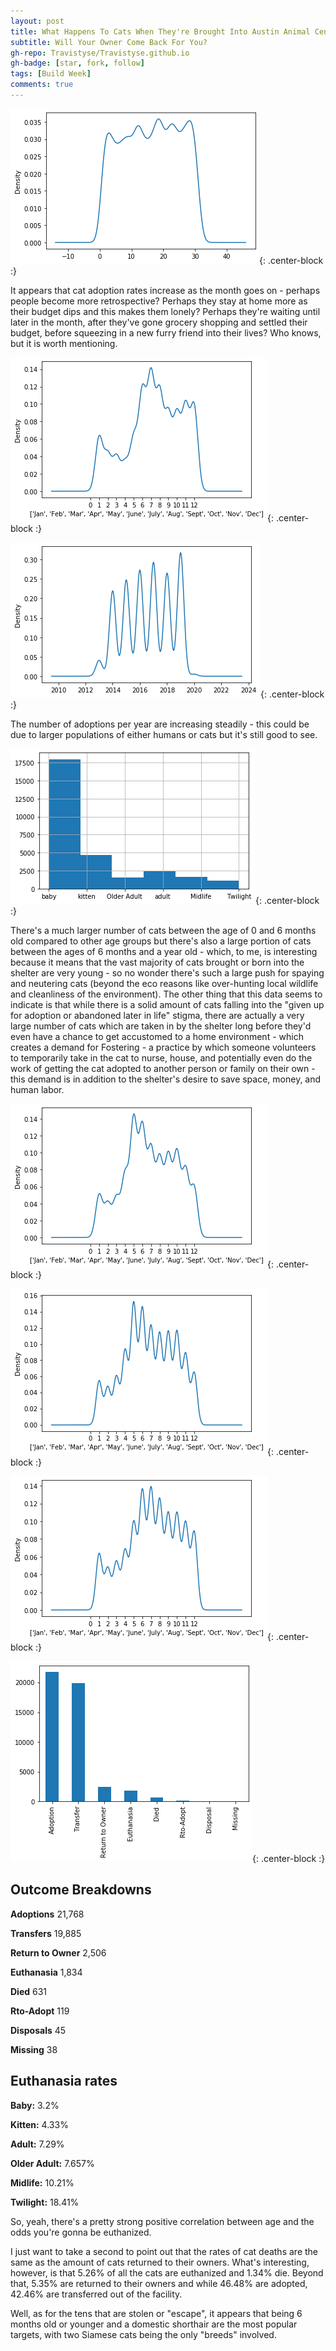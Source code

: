 ```yaml
---
layout: post
title: What Happens To Cats When They're Brought Into Austin Animal Center Shelter?
subtitle: Will Your Owner Come Back For You?
gh-repo: Travistyse/Travistyse.github.io
gh-badge: [star, fork, follow]
tags: [Build Week]
comments: true
---
```



![Adoptions By Days Of The Month](https://github.com/Travistyse/Travistyse.github.io/blob/master/img/AdoptionDays.png?raw=true){: .center-block :}

It appears that cat adoption rates increase as the month goes on - perhaps people become more retrospective? Perhaps they stay at home more as their budget dips and this makes them lonely? Perhaps they're waiting until later in the month, after they've gone grocery shopping and settled their budget, before squeezing in a new furry friend into their lives? Who knows, but it is worth mentioning.

![Adoptions By Months Of The Year](https://github.com/Travistyse/Travistyse.github.io/blob/master/img/AdoptionMonths.png?raw=true){: .center-block :}

![Adoptions By Year](https://github.com/Travistyse/Travistyse.github.io/blob/master/img/AdoptionYears.png?raw=true){: .center-block :}

The number of adoptions per year are increasing steadily - this could be due to larger populations of either humans or cats but it's still good to see.

![Age Bins](https://github.com/Travistyse/Travistyse.github.io/blob/master/img/AgeBins.png?raw=true){: .center-block :}

There's a much larger number of cats between the age of 0 and 6 months old compared to other age groups but there's also a large portion of cats between the ages of 6 months and a year old - which, to me, is interesting because it means that the vast majority of cats brought or born into the shelter are very young - so no wonder there's such a large push for spaying and neutering cats (beyond the eco reasons like over-hunting local wildlife and cleanliness of the environment). The other thing that this data seems to indicate is that while there is a solid amount of cats falling into the "given up for adoption or abandoned later in life" stigma, there are actually a very large number of cats which are taken in by the shelter long before they'd even have a chance to get accustomed to a home environment - which creates a demand for Fostering - a practice by which someone volunteers to temporarily take in the cat to nurse, house, and potentially even do the work of getting the cat adopted to another person or family on their own - this demand is in addition to the shelter's desire to save space, money, and human labor.

![Intake Times For Those Who Were Adopted](https://github.com/Travistyse/Travistyse.github.io/blob/master/img/Intake_Adopted.png?raw=true){: .center-block :}

![Intake Rates By Month](https://github.com/Travistyse/Travistyse.github.io/blob/master/img/IntakeMonths.png?raw=true){: .center-block :}

![Outcome Rates By Month](https://github.com/Travistyse/Travistyse.github.io/blob/master/img/OutcomeMonths.png?raw=true){: .center-block :}

![Bar Chart Of Outcome Types](https://github.com/Travistyse/Travistyse.github.io/blob/master/img/OutcomeType.png?raw=true){: .center-block :}

## Outcome Breakdowns


**Adoptions**          21,768

**Transfers**          19,885

**Return to Owner**    2,506

**Euthanasia**         1,834

**Died**               631

**Rto-Adopt**          119

**Disposals**          45

**Missing**            38


## Euthanasia rates


**Baby:**        3.2%

**Kitten:**      4.33%

**Adult:**       7.29%

**Older Adult:** 7.657%

**Midlife:**     10.21%

**Twilight:**    18.41%


So, yeah, there's a pretty strong positive correlation between age and the odds you're gonna be euthanized.

I just want to take a second to point out that the rates of cat deaths are the same as the amount of cats returned to their owners. What's interesting, however, is that 5.26% of all the cats are euthanized and 1.34% die. Beyond that, 5.35% are returned to their owners and while 46.48% are adopted, 42.46% are transferred out of the facility.
 
Well, as for the tens that are stolen or "escape", it appears that being 6 months old or younger and a domestic shorthair are the most popular targets, with two Siamese cats being the only "breeds" involved.
